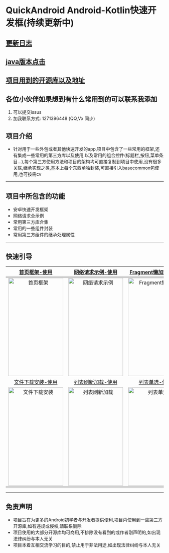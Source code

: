 # QuickAndroid Android-Kotlin快速开发框(持续更新中)

## [更新日志](https://github.com/manitozhang/QuickAndroid/blob/master/README-UPDATE.md)

## [java版本点击](https://github.com/manitozhang/QuickAndroid/tree/java)

## [项目用到的开源库以及地址](https://github.com/manitozhang/QuickAndroid/blob/master/README-LIBRARY.md)


## 各位小伙伴如果想到有什么常用到的可以联系我添加
1. 可以提交issus
2. 加我联系方式: 1271396448  (QQ,Vx 同步)

## 项目介绍
+ 针对用于一些外包或者其他快速开发的app,项目中包含了一些常用的框架,还有集成一些常用的第三方库以及使用,以及常用的组合控件(标题栏,按钮,菜单条目...),每个第三方使用方法和项目的架构均可直接复制到项目中使用,没有很多关联,继承实现之类,基本上每个东西单独封装,可直接引入basecommon包使用,也可按需cv
---
## 项目中所包含的功能
+ 安卓快速开发框架
+ 网络请求全示例
+ 常用第三方库合集
+ 常用的一些组件封装
+ 常用第三方组件的继承处理属性
---
 ## 快速引导

| [首页框架-使用](https://github.com/manitozhang/QuickAndroid/blob/kotlin/app/src/main/java/com/library/mainpage/MainPageActivity.kt) | [网络请求示例-使用](https://github.com/manitozhang/QuickAndroid/blob/kotlin/app/src/main/java/com/library/http/HttpSampleActivity.kt) | [Fragment懒加载-使用](https://github.com/manitozhang/QuickAndroid/blob/kotlin/app/src/main/java/com/library/lazyload/LazyFragment.kt) | [公共标题栏-使用](https://github.com/manitozhang/QuickAndroid/blob/kotlin/app/src/main/java/com/library/toolbar/CommonToolbarActivity.kt) |
| :----------------------------------------------------------: | :----------------------------------------------------------: | :----------------------------------------------------------: | :----------------------------------------------------------: |
| <img src="https://library-collection.oss-cn-beijing.aliyuncs.com/static/MainPage.png" width="175px" height="312px" alt="首页框架" align=center> | <img src="https://library-collection.oss-cn-beijing.aliyuncs.com/static/HttpSample.png" width="175px" height="312px" alt="网络请求示例" align=center> | <img src="https://library-collection.oss-cn-beijing.aliyuncs.com/static/LazyLoad.png" width="175px" height="312px" alt="Fragment懒加载" align=center> | <img src="https://library-collection.oss-cn-beijing.aliyuncs.com/static/CommonToolbarSample.png" width="175px" height="312px" alt="公共标题栏" align=center> |
| [文件下载安装-使用](https://github.com/manitozhang/QuickAndroid/blob/kotlin/app/src/main/java/com/library/filedownload/FileDownloadActivity.kt) | [列表刷新加载-使用](https://github.com/manitozhang/QuickAndroid/blob/kotlin/app/src/main/java/com/library/list/refreshload/RefreshLoadListActivity.kt) | [列表单选-使用](https://github.com/manitozhang/QuickAndroid/blob/kotlin/app/src/main/java/com/library/list/singlechoice/SingleChoiceListActivity.kt) | [列表多选-使用](https://github.com/manitozhang/QuickAndroid/blob/kotlin/app/src/main/java/com/library/list/multiplechoice/MultipleChoiceListActivity.kt) |
| <img src="https://library-collection.oss-cn-beijing.aliyuncs.com/static/FileDownload.png" width="175px" height="312px" alt="文件下载安装" align=center> | <img src="https://library-collection.oss-cn-beijing.aliyuncs.com/static/ListRefreshLoad.png" width="175px" height="312px" alt="列表刷新加载" align=center> | <img src="https://library-collection.oss-cn-beijing.aliyuncs.com/static/ListSingleChoice.png" width="175px" height="312px" alt="列表单选" align=center> | <img src="https://library-collection.oss-cn-beijing.aliyuncs.com/static/ListMultipleChoice.png" width="175px" height="312px" alt="列表多选" align=center> |



------



## 免责声明

+ 项目旨在为更多的Android初学者与开发者提供便利,项目内使用到一些第三方开源库,如有违规或侵权,请联系删除
+ 项目使用的大部分开源库均可商用,不排除没有看到的或作者刚声明的,如出现法律纠纷与本人无关
+ 项目本着互相交流学习的目的,禁止用于非法用途,如出现法律纠纷与本人无关
